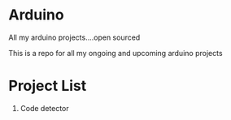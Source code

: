 Arduino
=======

All my arduino projects....open sourced

This is a repo for all my ongoing and upcoming arduino projects

Project List
==============

1. Code detector

